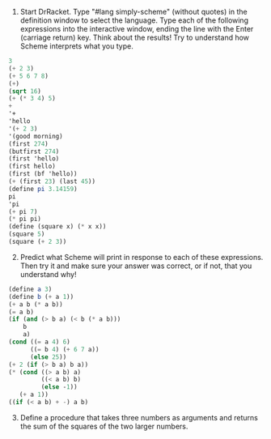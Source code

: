 1. Start DrRacket. Type "#lang simply-scheme" (without quotes) in the definition window
to select the language. Type each of the following expressions into the interactive window,
ending the line with the Enter (carriage return) key. Think about the results!
Try to understand how Scheme interprets what you type.
```scheme
3
(+ 2 3)
(+ 5 6 7 8)
(+)
(sqrt 16)
(+ (* 3 4) 5)
+
'+
'hello
'(+ 2 3)
'(good morning)
(first 274)
(butfirst 274)
(first 'hello)
(first hello)
(first (bf 'hello))
(+ (first 23) (last 45))
(define pi 3.14159)
pi
'pi
(+ pi 7)
(* pi pi)
(define (square x) (* x x))
(square 5)
(square (+ 2 3))
```

2. Predict what Scheme will print in response to each of these expressions.
Then try it and make sure your answer was correct, or if not, that you understand why!
```scheme
(define a 3)
(define b (+ a 1))
(+ a b (* a b))
(= a b)
(if (and (> b a) (< b (* a b)))
    b
    a)
(cond ((= a 4) 6)
      ((= b 4) (+ 6 7 a))
      (else 25))
(+ 2 (if (> b a) b a))
(* (cond ((> a b) a)
         ((< a b) b)
         (else -1))
   (+ a 1))
((if (< a b) + -) a b)
```

3. Define a procedure that takes three numbers as arguments and returns the sum of the squares of the two
larger numbers.